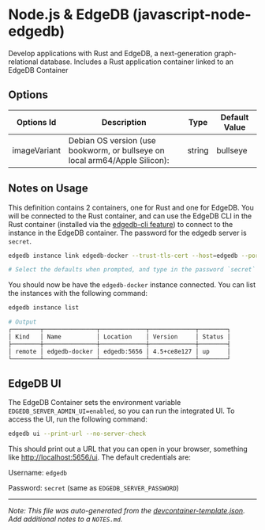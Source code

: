 
# Node.js & EdgeDB (javascript-node-edgedb)

Develop applications with Rust and EdgeDB, a next-generation graph-relational database. Includes a Rust application container linked to an EdgeDB Container

## Options

| Options Id | Description | Type | Default Value |
|-----|-----|-----|-----|
| imageVariant | Debian OS version (use bookworm, or bullseye on local arm64/Apple Silicon): | string | bullseye |

## Notes on Usage

This definition contains 2 containers, one for Rust and one for EdgeDB. You will be connected to the Rust container, and can use the EdgeDB CLI in the Rust container (installed via the [edgedb-cli feature](https://github.com/joshuanianji/devcontainer-features/tree/main/src/edgedb-cli)) to connect to the instance in the EdgeDB container. The password for the edgedb server is `secret`.

```bash
edgedb instance link edgedb-docker --trust-tls-cert --host=edgedb --port=5656 --password

# Select the defaults when prompted, and type in the password `secret` when prompted
```

You should now be have the `edgedb-docker` instance connected. You can list the instances with the following command:

```bash
edgedb instance list

# Output
┌────────┬───────────────┬─────────────┬─────────────┬────────┐
│ Kind   │ Name          │ Location    │ Version     │ Status │
├────────┼───────────────┼─────────────┼─────────────┼────────┤
│ remote │ edgedb-docker │ edgedb:5656 │ 4.5+ce8e127 │ up     │
└────────┴───────────────┴─────────────┴─────────────┴────────┘
```

## EdgeDB UI

The EdgeDB Container sets the environment variable `EDGEDB_SERVER_ADMIN_UI=enabled`, so you can run the integrated UI. To access the UI, run the following command:

```bash
edgedb ui --print-url --no-server-check
```

This should print out a URL that you can open in your browser, something like [http://localhost:5656/ui](http://localhost:5656/ui). The default credentials are:

Username: `edgedb`

Password: `secret` (same as `EDGEDB_SERVER_PASSWORD`)


---

_Note: This file was auto-generated from the [devcontainer-template.json](https://github.com/joshuanianji/devcontainer-templates/blob/main/src/rust-edgedb/devcontainer-template.json).  Add additional notes to a `NOTES.md`._
